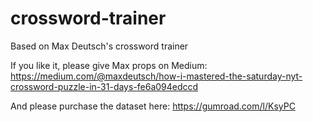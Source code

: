 # crossword-trainer
Based on Max Deutsch's crossword trainer

If you like it, please give Max props on Medium:
https://medium.com/@maxdeutsch/how-i-mastered-the-saturday-nyt-crossword-puzzle-in-31-days-fe6a094edccd

And please purchase the dataset here:
https://gumroad.com/l/KsyPC
